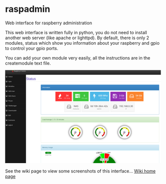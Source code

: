 raspadmin
=========

Web interface for raspberry administration

This web interface is written fully in python, you do not need to install another web server (like apache or lighttpd).
By default, there is only 2 modules, status which show you information about your raspberry and gpio to control your gpio ports.

You can add your own module very easily, all the instructions are in the createmodule text file.

![Alt text](https://github.com/air01a/raspadmin-v3/raw/master/images/general.png "Web interface screenshot")

See the wiki page to view some screenshots of this interface...
[Wiki home page](https://github.com/air01a/raspadmin-v3/wiki)

